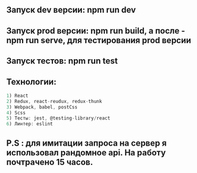 ## Запуск dev версии: npm run dev
## Запуск prod версии: npm run build, а после - npm run serve, для тестирования prod версии
## Запуск тестов: npm run test
## Технологии: 
``` javascript 
1) React
2) Redux, react-reudux, redux-thunk
3) Webpack, babel, postCss
4) Scss
5) Тесты: jest, @testing-library/react
6) Линтер: eslint
```

## P.S : для имитации запроса на сервер я использовал рандомное api. На работу почтрачено 15 часов.